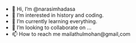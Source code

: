 - 👋 Hi, I’m @narasimhadasa
- 👀 I’m interested in history and coding.
- 🌱 I’m currently learning everything.
- 💞️ I’m looking to collaborate on ...
- 📫 How to reach me mailathulmohan@gmail,com

<!---
narasimhadasa/narasimhadasa is a ✨ special ✨ repository because its `README.md` (this file) appears on your GitHub profile.
You can click the Preview link to take a look at your changes.
--->
